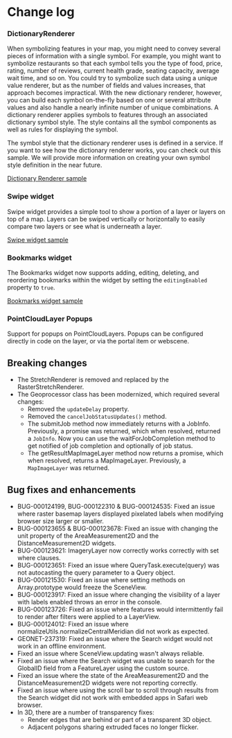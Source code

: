 # Change log 

### DictionaryRenderer

When symbolizing features in your map, you might need to convey several pieces of information with a single symbol. For example, you might want to symbolize restaurants so that each symbol tells you the type of food, price, rating, number of reviews, current health grade, seating capacity, average wait time, and so on. You could try to symbolize such data using a unique value renderer, but as the number of fields and values increases, that approach becomes impractical. With the new dictionary renderer, however, you can build each symbol on-the-fly based on one or several attribute values and also handle a nearly infinite number of unique combinations. 
A dictionary renderer applies symbols to features through an associated dictionary symbol style. The style contains all the symbol components as well as rules for displaying the symbol.

The symbol style that the dictionary renderer uses is defined in a service. If you want to see how the dictionary renderer works, you can check out this sample. We will provide more information on creating your own symbol style definition in the near future.

[Dictionary Renderer sample](https://codepen.io/fangli88/pen/mdbqzWb)

### Swipe widget

Swipe widget provides a simple tool to show a portion of a layer or layers on top of a map. Layers can be swiped vertically or horizontally to easily compare two layers or see what is underneath a layer.

[Swipe widget sample](https://codepen.io/annefitz/pen/mdbqGdx)

### Bookmarks widget

The Bookmarks widget now supports adding, editing, deleting, and reordering bookmarks within the widget by setting the `editingEnabled` property to `true`.

[Bookmarks widget sample](https://codepen.io/annefitz/pen/yLBPxOy)

### PointCloudLayer Popups

Support for popups on PointCloudLayers. Popups can be configured directly in code on the layer, or via the portal item or webscene.

## Breaking changes

* The StretchRenderer is removed and replaced by the RasterStretchRenderer.
* The Geoprocessor class has been modernized, which required several changes:
  - Removed the `updateDelay` property.
  - Removed the `cancelJobStatusUpdates()` method.
  - The submitJob method now immediately returns with a JobInfo. Previously, a promise was returned, which when resolved, returned a `JobInfo`. Now you can use the waitForJobCompletion method to get notified of job completion and optionally of job status.
  - The getResultMapImageLayer method now returns a promise, which when resolved, returns a MapImageLayer. Previously, a `MapImageLayer` was returned.

## Bug fixes and enhancements

* BUG-000124199, BUG-000122310 & BUG-000124535: Fixed an issue where raster basemap layers displayed pixelated labels when modifying browser size larger or smaller.
* BUG-000123655 & BUG-000123678: Fixed an issue with changing the unit property of the AreaMeasurement2D and the DistanceMeasurement2D widgets.
* BUG-000123621: ImageryLayer now correctly works correctly with set where clauses.
* BUG-000123651: Fixed an issue where QueryTask.execute(query) was not autocasting the query parameter to a Query object.
* BUG-000121530: Fixed an issue where setting methods on Array.prototype would freeze the SceneView.
* BUG-000123917: Fixed an issue where changing the visibility of a layer with labels enabled throws an error in the console.
* BUG-000123726: Fixed an issue where features would intermittently fail to render after filters were applied to a LayerView.
* BUG-000124012: Fixed an issue where normalizeUtils.normalizeCentralMeridian did not work as expected.
* GEONET-237319: Fixed an issue where the Search widget would not work in an offline environment.
* Fixed an issue where SceneView.updating wasn't always reliable.
* Fixed an issue where the Search widget was unable to search for the GlobalID field from a FeatureLayer using the custom source.
* Fixed an issue where the state of the AreaMeasurement2D and the DistanceMeasurement2D widgets were not reporting correctly.
* Fixed an issue where using the scroll bar to scroll through results from the Search widget did not work with embedded apps in Safari web browser.
* In 3D, there are a number of transparency fixes:
  * Render edges that are behind or part of a transparent 3D object.
  * Adjacent polygons sharing extruded faces no longer flicker.
